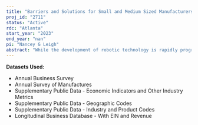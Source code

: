 ```yaml
---
title: "Barriers and Solutions for Small and Medium Sized Manufacturers' Collaborative Robot Adoption"
proj_id: "2711"
status: "Active"
rdc: "Atlanta"
start_year: "2023"
end_year: "nan"
pi: "Nancey G Leigh"
abstract: "While the development of robotic technology is rapidly progressing, the diffusion of technology has been uneven and relatively slow. The disparities in robot adoption rates between large-, and Small and Medium-sized Manufacturers (SMM)s are becoming a substantial issue in the U.S. However, there are surprisingly few empirical studies highlighting such imbalance. To increase understanding of robot diffusion, this study seeks to contribute empirical evidence of factors that influence SMMs' decisions on robot adoption. We plan to incorporate various datasets, including microdata from the Annual Survey of Manufacturers (ASM) and Annual Business Survey (ABS), as well as Real-Time Labor Market Information (RTLMI), to build a comprehensive dataset for multi-level analysis. Using the integrated dataset, we will 1) evaluate the robotic data collected in ASM and ABS, 2) examine establishment- and regional-level factors that influence robot adoption, and 3) investigate cross-interaction between firm sizes and regional characteristics. We expect to find regional advantages that play a critical role in facilitating robot adoption and SMMs are more susceptible to such influence. As the first robot adoption study conducted with a large-scale sample of U.S. manufacturers, this study is expected to offer the necessary knowledge for developing a supportive industrial policy."
---
```


**Datasets Used:**

  - Annual Business Survey 
  - Annual Survey of Manufactures 
  - Supplementary Public Data - Economic Indicators and Other Industry Metrics 
  - Supplementary Public Data - Geographic Codes 
  - Supplementary Public Data - Industry and Product Codes 
  - Longitudinal Business Database - With EIN and Revenue 

